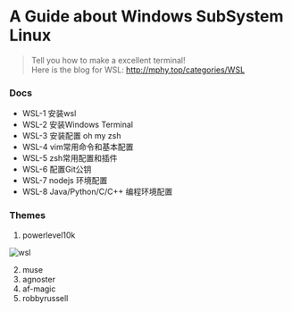 # A Guide about Windows SubSystem Linux   

> Tell you how to make a excellent terminal!  
> Here is the blog for WSL: http://mphy.top/categories/WSL 


### Docs

+ WSL-1
  安装wsl
+ WSL-2
  安装Windows Terminal
+ WSL-3
  安装配置 oh my zsh
+ WSL-4
  vim常用命令和基本配置
+ WSL-5
  zsh常用配置和插件
+ WSL-6
  配置Git公钥
+ WSL-7
  nodejs 环境配置
+ WSL-8
  Java/Python/C/C++ 编程环境配置

### Themes

1. powerlevel10k

![wsl](https://s1.ax1x.com/2020/08/27/dhlQgK.png)

2. muse
3. agnoster
4. af-magic
5. robbyrussell